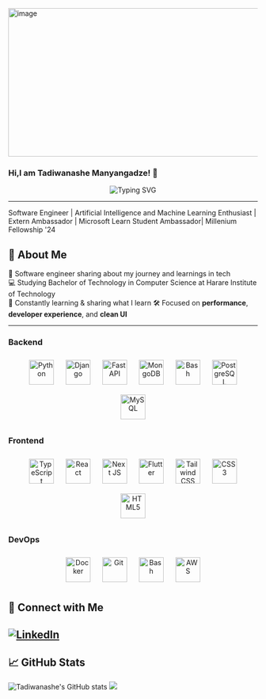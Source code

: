 
<img width="800" height="300" alt="image" src="https://github.com/user-attachments/assets/7a2f3d8d-da1e-49aa-b6aa-5a3380a7cff9" />

### Hi,I am Tadiwanashe Manyangadze! 👋

<div align="center">
<img src="https://readme-typing-svg.herokuapp.com?font=Fira+Code&weight=700&size=26&duration=2500&pause=700&color=cc0066&center=true&vCenter=true&width=800&lines=Software+Engineer" alt="Typing SVG" />
</div>


---
 Software Engineer | Artificial Intelligence and  Machine Learning Enthusiast | Extern Ambassador | Microsoft Learn Student Ambassador| Millenium Fellowship '24  </br>

## 🚀 About Me 
 🚀  Software engineer sharing about my journey and learnings in tech </br>
 💻 Studying Bachelor of Technology in Computer Science at Harare Institute of Technology </br>
 🧠 Constantly learning & sharing what I learn
 🛠️ Focused on **performance**, **developer experience**, and **clean UI**
   
---

### Backend  
<div align="center">  
<img style="margin: 10px" src="https://profilinator.rishav.dev/skills-assets/python-original.svg" alt="Python" height="50" />  
<img style="margin: 10px" src="https://1000logos.net/wp-content/uploads/2020/08/Django-Logo-500x313.png" alt="Django" height="50" />  
<img style="margin: 10px" src="https://fastapi.tiangolo.com/img/logo-margin/logo-teal.png" alt="Fast API" height="50" /> 

<img style="margin: 10px" src="https://profilinator.rishav.dev/skills-assets/mongodb-original-wordmark.svg" alt="MongoDB" height="50" />   
<img style="margin: 10px" src="https://profilinator.rishav.dev/skills-assets/gnu_bash-icon.svg" alt="Bash" height="50" />  
<img style="margin: 10px" src="https://profilinator.rishav.dev/skills-assets/postgresql-original-wordmark.svg" alt="PostgreSQL" height="50" />  
<img style="margin: 10px" src="https://profilinator.rishav.dev/skills-assets/mysql-original-wordmark.svg" alt="MySQL" height="50" />  
</div>

</td><td valign="top" width="33%">

### Frontend  
<div align="center">  
<img style="margin: 10px" src="https://profilinator.rishav.dev/skills-assets/typescript-original.svg" alt="TypeScript" height="50" />   
<img style="margin: 10px" src="https://profilinator.rishav.dev/skills-assets/react-original-wordmark.svg" alt="React" height="50" />  
  
<img style="margin: 10px" src="https://logowik.com/content/uploads/images/nextjs7685.logowik.com.webp" alt="Next JS" height="50" />  
<img style="margin: 10px" src="https://profilinator.rishav.dev/skills-assets/flutterio-icon.svg" alt="Flutter" height="50" />  
<img style="margin: 10px" src="https://logowik.com/content/uploads/images/tailwind-css3232.logowik.com.webp" alt="Tailwind CSS" height="50" />  
<img style="margin: 10px" src="https://profilinator.rishav.dev/skills-assets/css3-original-wordmark.svg" alt="CSS3" height="50" />  
<img style="margin: 10px" src="https://profilinator.rishav.dev/skills-assets/html5-original-wordmark.svg" alt="HTML5" height="50" />  

</div>

</td><td valign="top" width="33%">

### DevOps  
<div align="center">   

  <img style="margin: 10px" src="https://profilinator.rishav.dev/skills-assets/docker-original-wordmark.svg" alt="Docker" height="50" />  
  <img style="margin: 10px" src="https://profilinator.rishav.dev/skills-assets/git-scm-icon.svg" alt="Git" height="50" />  
  <img style="margin: 10px" src="https://profilinator.rishav.dev/skills-assets/gnu_bash-icon.svg" alt="Bash" height="50" /> 
  <img style="margin: 10px" src="https://profilinator.rishav.dev/skills-assets/amazonwebservices-original-wordmark.svg" alt="AWS"  height="50" />

</div>


## 🤝 Connect with Me

[![LinkedIn](https://img.shields.io/badge/-LinkedIn-0077B5?style=flat&logo=linkedin&logoColor=white)](https://linkedin.com/in/tmanyangadze)
---

## 📈 GitHub Stats
![Tadiwanashe's GitHub stats](https://github-readme-stats.vercel.app/api?username=TadiwanasheManyangadze&show_icons=true&theme=radical)
[![](https://visitcount.itsvg.in/api?id=TadiwanasheManyangadze&icon=0&color=0)](https://visitcount.itsvg.in)

